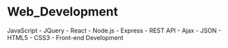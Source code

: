 # Web_Development

JavaScript - JQuery - React - Node.js - Express - REST API - Ajax - JSON - HTML5 - CSS3 - Front-end Development
